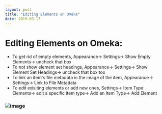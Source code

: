 ```yaml
---
layout: post
title: "Editing Elements on Omeka"
date: 2019-09-17
---
```

# Editing Elements on Omeka: #

  * To get rid of empty elements, Appearance-> Settings-> Show Empty Elements-> uncheck that box
  * To not show element set headings, Appearance-> Settings-> Show Element Set Headings-> uncheck that box too
  * To link an item's file metadata in the image of the item, Appearance-> Settings-> Link to File Metadata
  * To edit exisiting elements or add new ones, Settings-> Item Type Elements-> edit a specific item type-> Add an Item Type-> Add Element
  
### ![image](https://user-images.githubusercontent.com/54911846/65052875-1c241200-d939-11e9-9ef9-c65e4c5736da.png) ###
